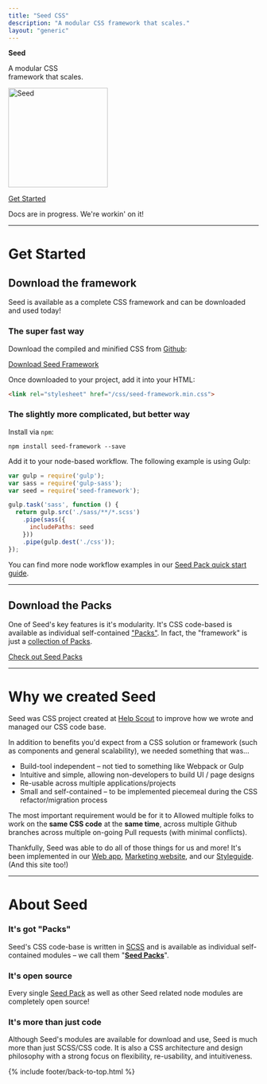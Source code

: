 ```yaml
---
title: "Seed CSS"
description: "A modular CSS framework that scales."
layout: "generic"
---
```


<div class="tx-center u-mrg-b-10 s-docs">
  <p class="tx-center t-tx-charcoal-300 tx-h4">
    <strong class="tx-700">Seed</strong>
  </p>
  <div class="o-col-10@md o-col-offset-1@md">
    <p class="tx-h2 tx-h1@md tx-300 tx-lh-heading u-mrg-t-0">
      A modular CSS<br>framework that scales.
    </p>
  </div>
  <p class="tx-center u-mrg-b-5">
    <img src="/seed/images/seed.png" title="Seed" alt="Seed" width="200">
  </p>
  <p>
    <a href="#get-started" class="c-button c-button--lg">Get Started</a>
  </p>
  <p class="t-tx-charcoal-200">
    Docs are in progress. We're workin' on it!
  </p>
</div>



---



# Get Started

## Download the framework

Seed is available as a complete CSS framework and can be downloaded and used today!



### The super fast way

Download the compiled and minified CSS from [Github](https://github.com/helpscout/seed-framework):

<a href="https://github.com/helpscout/seed-framework/tree/master/dist" target="_blank" class="c-button">Download Seed Framework</a>

Once downloaded to your project, add it into your HTML:

```html
<link rel="stylesheet" href="/css/seed-framework.min.css">
```



### The slightly more complicated, but better way

Install via `npm`:

```shell
npm install seed-framework --save
```

Add it to your node-based workflow. The following example is using Gulp:


```javascript
var gulp = require('gulp');
var sass = require('gulp-sass');
var seed = require('seed-framework');

gulp.task('sass', function () {
  return gulp.src('./sass/**/*.scss')
    .pipe(sass({
      includePaths: seed
    }))
    .pipe(gulp.dest('./css'));
});
```

You can find more node workflow examples in our [Seed Pack quick start guide](/seed/guides/quick-start/seed-packs/#include).



---



## Download the Packs

One of Seed's key features is it's modularity. It's CSS code-based is available as individual self-contained ["Packs"](/seed/packs). In fact, the "framework" is just a [collection of Packs](https://github.com/helpscout/seed-framework/blob/master/package.json#L51).

<a href="/seed/packs" class="c-button">Check out Seed Packs</a>



---



# Why we created Seed

<p class="tx-lead">
Seed was CSS project created at <a href="https://helpscout.com" target="_blank">Help Scout</a> to improve how we wrote and managed our CSS code base.</P>

In addition to benefits you'd expect from a CSS solution or framework (such as components and general scalability), we needed something that was…

* Build-tool independent – not tied to something like Webpack or Gulp
* Intuitive and simple, allowing non-developers to build UI / page designs
* Re-usable across multiple applications/projects
* Small and self-contained – to be implemented piecemeal during the CSS refactor/migration process

The most important requirement would be for it to Allowed multiple folks to work on the **same CSS code** at the **same time**, across multiple Github branches across multiple on-going Pull requests (with minimal conflicts).


Thankfully, Seed was able to do all of those things for us and more! It's been implemented in our [Web app](https://secure.helpscout.net/), [Marketing website](https://helpscout.com), and our [Styleguide](https://style.helpscout.com). (And this site too!)



---



# About Seed


### It's got "Packs"

Seed's CSS code-base is written in [SCSS](http://sass-lang.com/) and is available as individual self-contained modules – we call them "[**Seed Packs**](/seed/packs/)".


### It's open source

Every single [Seed Pack](/seed/packs) as well as other Seed related node modules are completely open source!


### It's more than just code

Although Seed's modules are available for download and use, Seed is much more than just SCSS/CSS code. It is also a CSS architecture and design philosophy with a strong focus on flexibility, re-usability, and intuitiveness.



{% include footer/back-to-top.html %}
